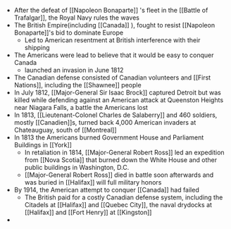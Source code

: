 - After the defeat of [[Napoleon Bonaparte]] 's fleet in the [[Battle of Trafalgar]], the Royal Navy rules the waves
- The British Empire(including [[Canada]] ), fought to resist [[Napoleon Bonaparte]]'s bid to dominate Europe
	- Led to American resentment at British interference with their shipping
- The Americans were lead to believe that it would be easy to conquer Canada
	- launched an invasion in June 1812
- The Canadian defense consisted of Canadian volunteers and [[First Nations]], including the [[Shawnee]] people
- In July 1812, [[Major-General Sir Isaac Brock]] captured Detroit but was killed while defending against an American attack at Queenston Heights near Niagara Falls, a battle the Americans lost
- In 1813, [[Lieutenant-Colonel Charles de Salaberry]] and 460 soldiers, mostly [[Canadien]]s, turned back 4,000 American invaders at Chateauguay, south of [[Montreal]]
- In 1813 the Americans burned Government House and Parliament Buildings in [[York]]
	- In retaliation in 1814, [[Major-General Robert Ross]] led an expedition from [[Nova Scotia]] that burned down the White House and other public buildings in Washington, D.C.
	- [[Major-General Robert Ross]] died in battle soon afterwards and was buried in [[Halifax]] will full military honors
- By 1914, the American attempt to conquer [[Canada]] had failed
	- The British paid for a costly Canadian defense system, including the Citadels at [[Halifax]] and [[Quebec City]], the naval drydocks at [[Halifax]] and [[Fort Henry]] at [[Kingston]]
-